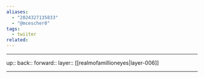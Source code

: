 ```yaml
---
aliases:
  - "2024327135833"
  - "@mcescher0"
tags:
  - twiiter
related:
---
```




***

up:: 
back:: 
forward:: 
layer:: [[realmofamillioneyes|layer-006]]

***
